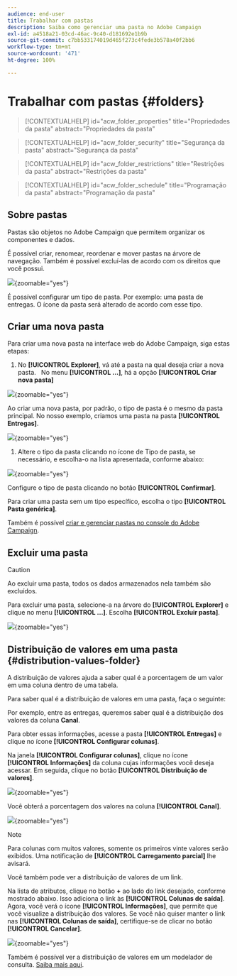 ```yaml
---
audience: end-user
title: Trabalhar com pastas
description: Saiba como gerenciar uma pasta no Adobe Campaign
exl-id: a4518a21-03cd-46ac-9c40-d181692e1b9b
source-git-commit: c7bb533174019d465f273c4fede3b578a40f2bb6
workflow-type: tm+mt
source-wordcount: '471'
ht-degree: 100%

---
```


# Trabalhar com pastas {#folders}

>[!CONTEXTUALHELP]
>id="acw_folder_properties"
>title="Propriedades da pasta"
>abstract="Propriedades da pasta"

>[!CONTEXTUALHELP]
>id="acw_folder_security"
>title="Segurança da pasta"
>abstract="Segurança da pasta"

>[!CONTEXTUALHELP]
>id="acw_folder_restrictions"
>title="Restrições da pasta"
>abstract="Restrições da pasta"

>[!CONTEXTUALHELP]
>id="acw_folder_schedule"
>title="Programação da pasta"
>abstract="Programação da pasta"

## Sobre pastas

Pastas são objetos no Adobe Campaign que permitem organizar os componentes e dados.

É possível criar, renomear, reordenar e mover pastas na árvore de navegação. Também é possível excluí-las de acordo com os direitos que você possui.

![](assets/folders.png){zoomable="yes"}

É possível configurar um tipo de pasta. Por exemplo: uma pasta de entregas.
O ícone da pasta será alterado de acordo com esse tipo.

## Criar uma nova pasta

Para criar uma nova pasta na interface web do Adobe Campaign, siga estas etapas:

1. No **[!UICONTROL Explorer]**, vá até a pasta na qual deseja criar a nova pasta.
 
No menu **[!UICONTROL ...]**, há a opção **[!UICONTROL Criar nova pasta]**

![](assets/folder_create.png){zoomable="yes"}

Ao criar uma nova pasta, por padrão, o tipo de pasta é o mesmo da pasta principal.
No nosso exemplo, criamos uma pasta na pasta **[!UICONTROL Entregas]**.

![](assets/folder_new.png){zoomable="yes"}

1. Altere o tipo da pasta clicando no ícone de Tipo de pasta, se necessário, e escolha-o na lista apresentada, conforme abaixo:

![](assets/folder_type.png){zoomable="yes"}

Configure o tipo de pasta clicando no botão **[!UICONTROL Confirmar]**.

Para criar uma pasta sem um tipo específico, escolha o tipo **[!UICONTROL Pasta genérica]**.

Também é possível [criar e gerenciar pastas no console do Adobe Campaign](https://experienceleague.adobe.com/pt/docs/campaign/campaign-v8/config/configuration/folders-and-views).

## Excluir uma pasta

>[!CAUTION]
>
>Ao excluir uma pasta, todos os dados armazenados nela também são excluídos.

Para excluir uma pasta, selecione-a na árvore do **[!UICONTROL Explorer]** e clique no menu **[!UICONTROL ...]**.
Escolha **[!UICONTROL Excluir pasta]**.

![](assets/folder_delete.png){zoomable="yes"}

## Distribuição de valores em uma pasta {#distribution-values-folder}

A distribuição de valores ajuda a saber qual é a porcentagem de um valor em uma coluna dentro de uma tabela.

Para saber qual é a distribuição de valores em uma pasta, faça o seguinte:

Por exemplo, entre as entregas, queremos saber qual é a distribuição dos valores da coluna **Canal**.

Para obter essas informações, acesse a pasta **[!UICONTROL Entregas]** e clique no ícone **[!UICONTROL Configurar colunas]**.

Na janela **[!UICONTROL Configurar colunas]**, clique no ícone **[!UICONTROL Informações]** da coluna cujas informações você deseja acessar. Em seguida, clique no botão **[!UICONTROL Distribuição de valores]**.

![](assets/values_deliveries.png){zoomable="yes"}

Você obterá a porcentagem dos valores na coluna **[!UICONTROL Canal]**.

![](assets/values_percentage.png){zoomable="yes"}

>[!NOTE]
>
> Para colunas com muitos valores, somente os primeiros vinte valores serão exibidos. Uma notificação de **[!UICONTROL Carregamento parcial]** lhe avisará.

Você também pode ver a distribuição de valores de um link.

Na lista de atributos, clique no botão **+** ao lado do link desejado, conforme mostrado abaixo. Isso adiciona o link às **[!UICONTROL Colunas de saída]**. Agora, você verá o ícone **[!UICONTROL Informações]**, que permite que você visualize a distribuição dos valores. Se você não quiser manter o link nas **[!UICONTROL Colunas de saída]**, certifique-se de clicar no botão **[!UICONTROL Cancelar]**.

![](assets/values_link.png){zoomable="yes"}

Também é possível ver a distribuição de valores em um modelador de consulta. [Saiba mais aqui](../query/build-query.md#distribution-of-values-in-a-query).
